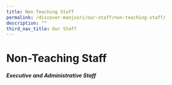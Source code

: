 ```yaml
---
title: Non Teaching Staff
permalink: /discover-manjusri/our-staff/non-teaching-staff/
description: ""
third_nav_title: Our Staff
---
```

# Non-Teaching Staff

##### Executive and Administrative Staff	